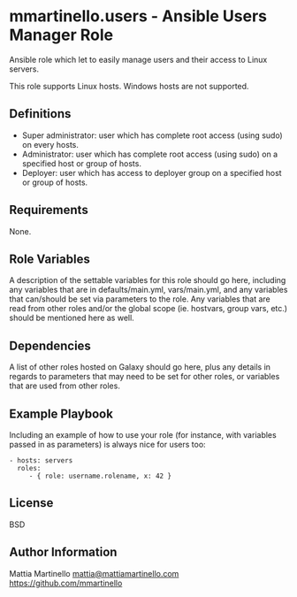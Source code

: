 mmartinello.users - Ansible Users Manager Role
==============================================

Ansible role which let to easily manage users and their access to Linux servers.

This role supports Linux hosts. Windows hosts are not supported.

Definitions
-----------

- Super administrator: user which has complete root access (using sudo) on every hosts.
- Administrator: user which has complete root access (using sudo) on a specified host or group of hosts.
- Deployer: user which has access to deployer group on a specified host or group of hosts.

Requirements
------------

None.

Role Variables
--------------

A description of the settable variables for this role should go here, including any variables that are in defaults/main.yml, vars/main.yml, and any variables that can/should be set via parameters to the role. Any variables that are read from other roles and/or the global scope (ie. hostvars, group vars, etc.) should be mentioned here as well.

Dependencies
------------

A list of other roles hosted on Galaxy should go here, plus any details in regards to parameters that may need to be set for other roles, or variables that are used from other roles.

Example Playbook
----------------

Including an example of how to use your role (for instance, with variables passed in as parameters) is always nice for users too:

    - hosts: servers
      roles:
         - { role: username.rolename, x: 42 }

License
-------

BSD

Author Information
------------------

Mattia Martinello
mattia@mattiamartinello.com
https://github.com/mmartinello
